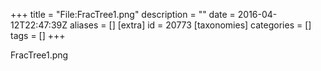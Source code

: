 +++
title = "File:FracTree1.png"
description = ""
date = 2016-04-12T22:47:39Z
aliases = []
[extra]
id = 20773
[taxonomies]
categories = []
tags = []
+++

FracTree1.png
